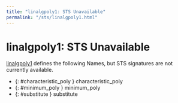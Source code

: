 ```yaml
---
title: "linalgpoly1: STS Unavailable"
permalink: "/sts/linalgpoly1.html"
---
```


# linalgpoly1: STS Unavailable


[linalgpoly1](/cd/linalgpoly1)
defines the following Names, but STS signatures are not currently available.


 *  {: #characteristic_poly } characteristic_poly
 *  {: #minimum_poly } minimum_poly
 *  {: #substitute } substitute
